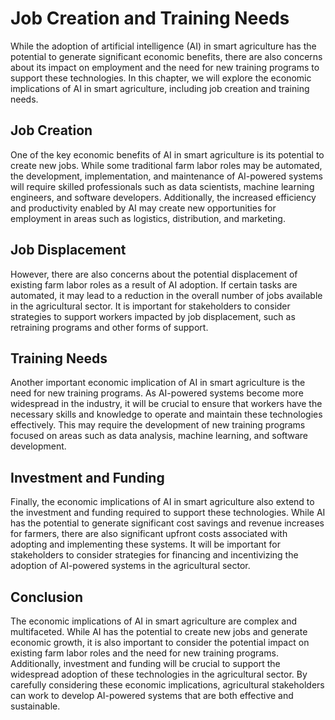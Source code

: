 Job Creation and Training Needs
============================================================================================

While the adoption of artificial intelligence (AI) in smart agriculture has the potential to generate significant economic benefits, there are also concerns about its impact on employment and the need for new training programs to support these technologies. In this chapter, we will explore the economic implications of AI in smart agriculture, including job creation and training needs.

Job Creation
------------

One of the key economic benefits of AI in smart agriculture is its potential to create new jobs. While some traditional farm labor roles may be automated, the development, implementation, and maintenance of AI-powered systems will require skilled professionals such as data scientists, machine learning engineers, and software developers. Additionally, the increased efficiency and productivity enabled by AI may create new opportunities for employment in areas such as logistics, distribution, and marketing.

Job Displacement
----------------

However, there are also concerns about the potential displacement of existing farm labor roles as a result of AI adoption. If certain tasks are automated, it may lead to a reduction in the overall number of jobs available in the agricultural sector. It is important for stakeholders to consider strategies to support workers impacted by job displacement, such as retraining programs and other forms of support.

Training Needs
--------------

Another important economic implication of AI in smart agriculture is the need for new training programs. As AI-powered systems become more widespread in the industry, it will be crucial to ensure that workers have the necessary skills and knowledge to operate and maintain these technologies effectively. This may require the development of new training programs focused on areas such as data analysis, machine learning, and software development.

Investment and Funding
----------------------

Finally, the economic implications of AI in smart agriculture also extend to the investment and funding required to support these technologies. While AI has the potential to generate significant cost savings and revenue increases for farmers, there are also significant upfront costs associated with adopting and implementing these systems. It will be important for stakeholders to consider strategies for financing and incentivizing the adoption of AI-powered systems in the agricultural sector.

Conclusion
----------

The economic implications of AI in smart agriculture are complex and multifaceted. While AI has the potential to create new jobs and generate economic growth, it is also important to consider the potential impact on existing farm labor roles and the need for new training programs. Additionally, investment and funding will be crucial to support the widespread adoption of these technologies in the agricultural sector. By carefully considering these economic implications, agricultural stakeholders can work to develop AI-powered systems that are both effective and sustainable.
